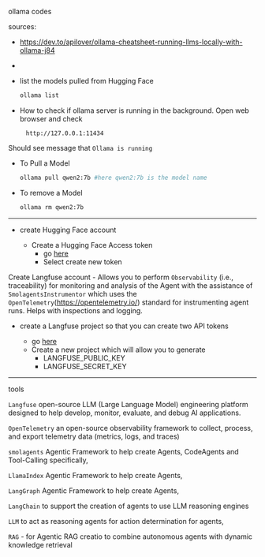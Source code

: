 ollama codes

sources:

- https://dev.to/apilover/ollama-cheatsheet-running-llms-locally-with-ollama-j84

-

* list the models pulled from Hugging Face

  ```bash
  ollama list
  ```

* How to check if ollama server is running in the background. Open web browser and check

```
     http://127.0.0.1:11434
```

Should see message that `Ollama is running`

- To Pull a Model

  ```bash
  ollama pull qwen2:7b #here qwen2:7b is the model name
  ```

- To remove a Model

  ```bash
  ollama rm qwen2:7b
  ```

---

- create Hugging Face account

  - Create a Hugging Face Access token
    - go [here](https://huggingface.co/settings/tokens)
    - Select create new token

Create Langfuse account -
Allows you to perform `Observability` (i.e., traceability) for monitoring and analysis of the Agent with the
assistance of `SmolagentsInstrumentor` which uses the `OpenTelemetry`(https://opentelemetry.io/) standard for instrumenting agent runs. Helps with inspections and logging.

- create a Langfuse project so that you can create two API tokens

  - go [here](https://us.cloud.langfuse.com)
  - Create a new project which will allow you to generate
    - LANGFUSE_PUBLIC_KEY
    - LANGFUSE_SECRET_KEY

---

tools

`Langfuse` open-source LLM (Large Language Model) engineering platform designed to help develop, monitor, evaluate, and debug AI applications.

`OpenTelemetry` an open-source observability framework to collect, process, and export telemetry data (metrics, logs, and traces)

`smolagents` Agentic Framework to help create Agents, CodeAgents and Tool-Calling specifically,

`LlamaIndex` Agentic Framework to help create Agents,

`LangGraph` Agentic Framework to help create Agents,

`LangChain` to support the creation of agents to use LLM reasoning engines

`LLM` to act as reasoning agents for action determination for agents,

`RAG` - for Agentic RAG creatio to combine autonomous agents with dynamic knowledge retrieval
